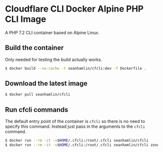 Cloudflare CLI Docker Alpine PHP CLI Image
==========================================

A PHP 7.2 CLI container based on Alpine Linux.

## Build the container

Only needed for testing the build actually works.

```bash
$ docker build --no-cache -t seanhamlin/cfcli:dev -f Dockerfile .
```

## Download the latest image

```bash
$ docker pull seanhamlin/cfcli
```

## Run cfcli commands

The default entry point of the container is `cfcli` so there is no need to
specify this command. Instead just pass in the arguments to the `cfcli` command.

```bash
$ docker run --rm -it -v$HOME/.cfcli:/root/.cfcli seanhamlin/cfcli
$ docker run --rm -it -v$HOME/.cfcli:/root/.cfcli seanhamlin/cfcli zone:list
```
